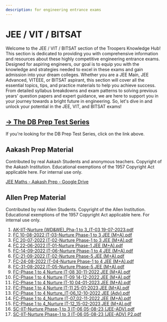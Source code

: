 ```yaml
---
description: for engineering entrance exams
---
```


# JEE / VIT / BITSAT

Welcome to the JEE / VIT / BITSAT section of the Troopers Knowledge Hub! This section is dedicated to providing you with comprehensive information and resources about these highly competitive engineering entrance exams. Designed for aspiring engineers, our goal is to equip you with the knowledge and strategies needed to excel in these exams and gain admission into your dream colleges. Whether you are a JEE Main, JEE Advanced, VITEEE, or BITSAT aspirant, this section will cover all the essential topics, tips, and practice materials to help you achieve success. From detailed syllabus breakdowns and exam patterns to solving previous years' question papers and expert guidance, we are here to support you in your journey towards a bright future in engineering. So, let's dive in and unlock your potential in the JEE, VIT, and BITSAT exams!

## [-> The DB Prep Test Series](the-db-prep-test-series/)

If you're looking for the DB Prep Test Series, click on the link above.

## Aakash Prep Material

Contributed by real Aakash Students and anonymous teachers. Copyright of the Aakash Institution. Educational exemptions of the 1957 Copyright Act applicable here. For internal use only.

[JEE Maths - Aakash Prep - Google Drive](https://drive.google.com/drive/folders/1pxqXo64jyYB8ChnluUG5iqyxOxrcXdox?usp=drive\_link)

## Allen Prep Material

Contributed by real Allen Students. Copyright of the Allen Institution. Educational exemptions of the 1957 Copyright Act applicable here. For internal use only.

1. [AK-IIT-Nurture (WD\&WE)\_Pha-1 to 3\_IT-03 19-07-2023.pdf](https://res.craft.do/user/full/34ae8ebc-d508-7305-20e2-17e06364862c/doc/6aedab5d-852e-43ec-9705-d705d0d442ca/FA3DD133-57DA-47DC-B90C-FF1E10F0DC49\_2/ULdGkhmx2A5KxOyZyRbRbqETfi5RMWwmbPjbeK7eM7Ez/AK-IIT-Nurture%20WDWE\_Pha-1%20to%203\_IT-03%2019-07-2023.pdf)
2. [FC 10-08-2022 IT-03-Nurture Phase-1 to 3 JEE (M+A).pdf](https://res.craft.do/user/full/34ae8ebc-d508-7305-20e2-17e06364862c/doc/3491F8B8-527B-4029-A8C5-FBF1AF7CCE2D/1a02cb21-1c7e-eca4-c9b8-525bce8f26a6/XYTtebwicqTNm9s7F8tjOzp58bmJF7gSOC5CVtRU8zAz/FC%2010-08-2022%20IT-03-Nurture%20Phase-1%20to%203%20JEE%20MA.pdf)
3. [FC 20-07-2022 IT-02-Nurture Phase-1 to 3 JEE (M+A).pdf](https://res.craft.do/user/full/34ae8ebc-d508-7305-20e2-17e06364862c/doc/3491F8B8-527B-4029-A8C5-FBF1AF7CCE2D/a1589da6-2343-cde0-41c2-6c6a2c4c4a27/aSLcS1HLLAMvytSF2yLQjGnw7dB3QiWB7eIkkPXGkzoz/FC%2020-07-2022%20IT-02-Nurture%20Phase-1%20to%203%20JEE%20MA.pdf)
4. [FC 22-06-2022 IT-01-Nurture Phase-1 JEE (M+A).pdf](https://res.craft.do/user/full/34ae8ebc-d508-7305-20e2-17e06364862c/doc/6aedab5d-852e-43ec-9705-d705d0d442ca/FB2AD3AA-8028-4F57-BB32-A5B4DC4D895F\_2/gso0vSxcg0U6mkMXXgEyJUKGwQq21LZ3MhLVeVAymbwz/FC%2022-06-2022%20IT-01-Nurture%20Phase-1%20JEE%20MA.pdf)
5. [FC-14-09-2022 IT-06-Nurture Phase-1 to 4 JEE (M+A).pdf](https://res.craft.do/user/full/34ae8ebc-d508-7305-20e2-17e06364862c/doc/3491F8B8-527B-4029-A8C5-FBF1AF7CCE2D/d6546918-2c9f-46e2-d109-6622ba141f62/kG3EwEr8QXqk0WlxPfD2I2wjzL2CJJjqHhNAGdMTfUQz/FC-14-09-2022%20IT-06-Nurture%20Phase-1%20to%204%20%20JEE%20MA.pdf)
6. [FC-21-09-2022 IT-02-Nurture Phase-5 JEE (M+A).pdf](https://res.craft.do/user/full/34ae8ebc-d508-7305-20e2-17e06364862c/doc/3491F8B8-527B-4029-A8C5-FBF1AF7CCE2D/d9b77a7c-baba-ca53-a20f-16a1aa1bd253/pwrNax5KjlVkTwLYRMHaWeHaBdLaemu5McY8Js8XRUMz/FC-21-09-2022%20IT-02-Nurture%20Phase-5%20JEE%20MA.pdf)
7. [FC-24-08-2022 IT-04-Nurture Phase-1 to 4 JEE (M+A).pdf](https://res.craft.do/user/full/34ae8ebc-d508-7305-20e2-17e06364862c/doc/6aedab5d-852e-43ec-9705-d705d0d442ca/3686A337-19E3-4C25-B8B8-87C310E86D74\_2/ptISVuc5kjwJx0x7F0E8zKmvqByrUQCdOoD57pYxGv0z/FC-24-08-2022%20IT-04-Nurture%20Phase-1%20to%204%20JEE%20MA.pdf)
8. [FC-31-08-2022 IT-05-Nurture Phase-5 JEE (M+A).pdf](https://res.craft.do/user/full/34ae8ebc-d508-7305-20e2-17e06364862c/doc/3491F8B8-527B-4029-A8C5-FBF1AF7CCE2D/ac3f594a-9097-3295-ad8e-6af5c821e295/PmljO6eRR384XOPjaNsYpx6kUtYhHXBjzeVqU67LXgoz/FC-31-08-2022%20IT-05-Nurture%20Phase-5%20%20JEE%20MA.pdf)
9. [FC-Phase 1 to 4 Nurture IT-08 30-11-2022 JEE (M+A).pdf](https://res.craft.do/user/full/34ae8ebc-d508-7305-20e2-17e06364862c/doc/3491F8B8-527B-4029-A8C5-FBF1AF7CCE2D/40b6dc5a-d376-651d-f227-f19c7fd952b5/5OiWS4thaC4TbS5xKoE28zbupIW7Mdzm1fBxe5SwFyMz/FC-Phase%201%20to%204%20Nurture%20IT-08%2030-11-2022%20JEE%20MA.pdf)
10. [FC-Phase 1 to 4 Nurture IT-09 14-12-2022 JEE (M+A).pdf](https://res.craft.do/user/full/34ae8ebc-d508-7305-20e2-17e06364862c/doc/3491F8B8-527B-4029-A8C5-FBF1AF7CCE2D/f56117c1-2be1-7426-0034-74acca953d68/RVtLIrBzDvBH4L3FqOFcEO9IJPxRUjPrpbxo2Noruhwz/FC-Phase%201%20to%204%20Nurture%20IT-09%2014-12-2022%20JEE%20MA.pdf)
11. [FC-Phase 1 to 4 Nurture IT-10 04-01-2023 JEE (M+A).pdf](https://res.craft.do/user/full/34ae8ebc-d508-7305-20e2-17e06364862c/doc/3491F8B8-527B-4029-A8C5-FBF1AF7CCE2D/7197a6aa-c4f9-6336-99d8-266cd12f60c8/xgpM7arW14FPJ2ZPm73dFNP83KQvTccIDDSt5JiUNOMz/FC-Phase%201%20to%204%20Nurture%20IT-10%2004-01-2023%20JEE%20MA.pdf)
12. [FC-Phase 1 to 4 Nurture IT-11 25-01-2023 JEE (M+A).pdf](https://res.craft.do/user/full/34ae8ebc-d508-7305-20e2-17e06364862c/doc/3491F8B8-527B-4029-A8C5-FBF1AF7CCE2D/ed2de39b-4892-72b2-cd6a-ffb8fe46e81d/Fv3LIuX9T0H3uyIybEvZsLzKxfHL0xnBC8t2kxwIPNYz/FC-Phase%201%20to%204%20Nurture%20IT-11%2025-01-2023%20JEE%20MA.pdf)
13. [FC-Phase 1 to 4 Nurture\_IT-06\_12-10-2022 JEE (Adv).pdf](https://res.craft.do/user/full/34ae8ebc-d508-7305-20e2-17e06364862c/doc/3491F8B8-527B-4029-A8C5-FBF1AF7CCE2D/fccc0650-c1af-121d-cd4b-639c976bdc07/1Qql3w00aFTN8aDTMYoDT62Vkj2YkIHa0mUQvlMoPeMz/FC-Phase%201%20to%204%20Nurture\_IT-06\_12-10-2022%20JEE%20Adv.pdf)
14. [FC-Phase 1 to 4\_Nurture IT-07\_02-11-2022 JEE (M+A).pdf](https://res.craft.do/user/full/34ae8ebc-d508-7305-20e2-17e06364862c/doc/3491F8B8-527B-4029-A8C5-FBF1AF7CCE2D/6640cf5c-f480-97ec-13bb-5d28ef8948d4/WQsZNqRrfUE2dyB8eDNH6EWGrnKu7GpsCnuyzHnZ3fUz/FC-Phase%201%20to%204\_Nurture%20IT-07\_02-11-2022%20JEE%20MA.pdf)
15. [FC-Phase 1 to 4\_Nurture IT-12\_15-02-2023 JEE (M+A).pdf](https://res.craft.do/user/full/34ae8ebc-d508-7305-20e2-17e06364862c/doc/6aedab5d-852e-43ec-9705-d705d0d442ca/41F2250E-C64C-472D-B1D4-A7653C8AAA40\_2/nDZmHojGVyQR7fWD37xZBed2sFpuA43m6hwagQQVzbkz/FC-Phase%201%20to%204\_Nurture%20IT-12\_15-02-2023%20JEE%20MA.pdf)
16. [SC-IIT-Nurture Phase-1 to 3 IT-06 05-08-23 (JEE-ADV).pdf](https://res.craft.do/user/full/34ae8ebc-d508-7305-20e2-17e06364862c/doc/3491F8B8-527B-4029-A8C5-FBF1AF7CCE2D/80dc678e-951f-29ac-8d18-ca2771d129e9/s6uDSVef0ovGYa1fCtdLQXPPaWYulDbA10rzjVXSxHAz/SC-IIT-Nurture%20Phase-1%20to%203%20IT-06%2005-08-23%20JEE-ADV.pdf)
17. [SC-IIT-Nurture Phase-1 to 3 IT-06 05-08-23 (JEE-ADV) P2.pdf](https://res.craft.do/user/full/34ae8ebc-d508-7305-20e2-17e06364862c/doc/3491F8B8-527B-4029-A8C5-FBF1AF7CCE2D/770d6bec-07b5-806e-53b8-66f51c0cecff/DKxAgIxTc7VQq3IOMteMcl9R9tIy60Op5xoHuthHqfoz/SC-IIT-Nurture%20Phase-1%20to%203%20IT-06%2005-08-23%20JEE-ADV%20P2.pdf)
